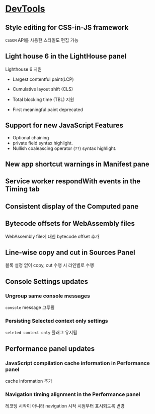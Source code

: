 # [DevTools](https://developers.google.com/web/updates/2020/06/devtools)

## Style editing for CSS-in-JS framework
`CSSOM` API를 사용한 스타일도 편집 가능

## Light house 6 in the LightHouse panel
Lighthouse 6 지원
- Largest contentful paint(LCP)
- Cumulative layout shift (CLS)
- Total blocking time (TBL) 지원

- First meaningful paint deprecated

## Support for new JavaScript Features
- Optional chaining
- private field syntax highlight.
- Nullish coaleascing operator (`??`) syntax highlight.

## New app shortcut warnings in Manifest pane

## Service worker respondWith events in the Timing tab

## Consistent display of the Computed pane

## Bytecode offsets for WebAssembly files
WebAssembly file에 대한 bytecode offset 추가

## Line-wise copy and cut in Sources Panel
블록 설정 없이 copy, cut 수행 시 라인별로 수행

## Console Settings updates
### Ungroup same console messages
`console` message 그루핑

### Persisting Selected context only settings
`seleted context only` 플래그 유지됨

## Performance panel updates
### JavaScript compilation cache information in Performance panel
cache information 추가

### Navigation timing alignment in the Performance panel
레코딩 시작이 아니라 navigation 시작 시점부터 표시되도록 변경
